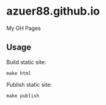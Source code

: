 # azuer88.github.io
My GH Pages

## Usage ##

Build static site:

    make html


Publish static site:

    make publish


